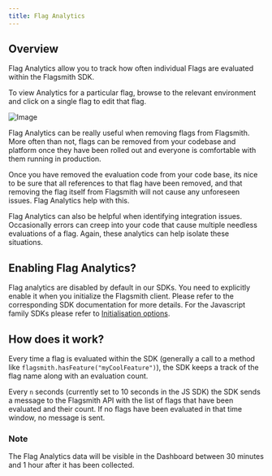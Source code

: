 ```yaml
---
title: Flag Analytics
---
```


## Overview

Flag Analytics allow you to track how often individual Flags are evaluated within the Flagsmith SDK.

To view Analytics for a particular flag, browse to the relevant environment and click on a single flag to edit that
flag.

![Image](/img/flag-analytics.png)

Flag Analytics can be really useful when removing flags from Flagsmith. More often than not, flags can be removed from
your codebase and platform once they have been rolled out and everyone is comfortable with them running in production.

Once you have removed the evaluation code from your code base, its nice to be sure that all references to that flag have
been removed, and that removing the flag itself from Flagsmith will not cause any unforeseen issues. Flag Analytics help
with this.

Flag Analytics can also be helpful when identifying integration issues. Occasionally errors can creep into your code
that cause multiple needless evaluations of a flag. Again, these analytics can help isolate these situations.

## Enabling Flag Analytics?

Flag analytics are disabled by default in our SDKs. You need to explicitly enable it when you initialize the Flagsmith
client. Please refer to the corresponding SDK documentation for more details. For the Javascript family SDKs please
refer to [Initialisation options](https://docs.flagsmith.com/clients/javascript#initialisation-options).

## How does it work?

Every time a flag is evaluated within the SDK (generally a call to a method like
`flagsmith.hasFeature("myCoolFeature")`), the SDK keeps a track of the flag name along with an evaluation count.

Every `n` seconds (currently set to 10 seconds in the JS SDK) the SDK sends a message to the Flagsmith API with the list
of flags that have been evaluated and their count. If no flags have been evaluated in that time window, no message is
sent.

### Note

The Flag Analytics data will be visible in the Dashboard between 30 minutes and 1 hour after it has been collected.
